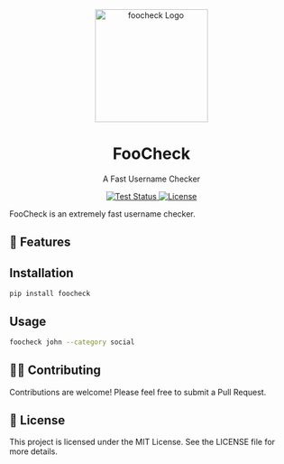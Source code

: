 <div align="center">
  <img src="./logo.png" alt="foocheck Logo" width="200">
  <h1>FooCheck</h1>
  <p>A Fast Username Checker</p>
  <a href="https://github.com/walidsad/actions/workflows/test.yml">
    <img src="https://img.shields.io/github/actions/workflow/status/walidsad/foocheck/test.yml?branch=main&style=flat-square" alt="Test Status">
  </a>
  <a href="https://github.com/walidsad/foocheck/blob/main/LICENSE">
    <img src="https://img.shields.io/github/license/walidsad/foocheck?style=flat-square" alt="License">
  </a>
</div>

FooCheck is an extremely fast username checker.

## 🚀 Features


## Installation
```
pip install foocheck
```

## Usage
```bash
foocheck john --category social
```

## 🧑‍💻 Contributing

Contributions are welcome! Please feel free to submit a Pull Request.

## 📄 License
This project is licensed under the MIT License. See the LICENSE file for more details.


